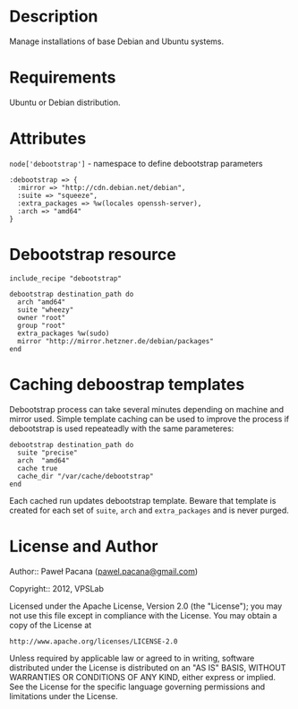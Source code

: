 Description
===========

Manage installations of base Debian and Ubuntu systems.

Requirements
============

Ubuntu or Debian distribution.

Attributes
==========

`node['debootstrap']` - namespace to define debootstrap parameters

    :debootstrap => {
      :mirror => "http://cdn.debian.net/debian",
      :suite => "squeeze",
      :extra_packages => %w(locales openssh-server),
      :arch => "amd64"
    }

Debootstrap resource
====================

    include_recipe "debootstrap"

    debootstrap destination_path do
      arch "amd64"
      suite "wheezy"
      owner "root"
      group "root"
      extra_packages %w(sudo)
      mirror "http://mirror.hetzner.de/debian/packages"
    end

Caching deboostrap templates
============================

Debootstrap process can take several minutes depending on machine and mirror used.
Simple template caching can be used to improve the process if debootstrap
is used repeateadly with the same parameteres:

    debootstrap destination_path do
      suite "precise"
      arch  "amd64"
      cache true
      cache_dir "/var/cache/debootstrap"
    end

Each cached run updates debootstrap template. Beware that template is created for
each set of `suite`, `arch` and `extra_packages` and is never purged.


License and Author
==================

Author:: Paweł Pacana (<pawel.pacana@gmail.com>)

Copyright:: 2012, VPSLab

Licensed under the Apache License, Version 2.0 (the "License");
you may not use this file except in compliance with the License.
You may obtain a copy of the License at

    http://www.apache.org/licenses/LICENSE-2.0

Unless required by applicable law or agreed to in writing, software
distributed under the License is distributed on an "AS IS" BASIS,
WITHOUT WARRANTIES OR CONDITIONS OF ANY KIND, either express or implied.
See the License for the specific language governing permissions and
limitations under the License.

